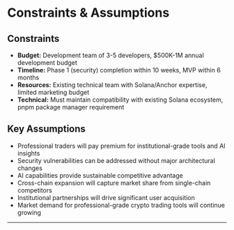 # Constraints & Assumptions

## Constraints

- **Budget:** Development team of 3-5 developers, $500K-1M annual development budget
- **Timeline:** Phase 1 (security) completion within 10 weeks, MVP within 6 months
- **Resources:** Existing technical team with Solana/Anchor expertise, limited marketing budget
- **Technical:** Must maintain compatibility with existing Solana ecosystem, pnpm package manager requirement

## Key Assumptions

- Professional traders will pay premium for institutional-grade tools and AI insights
- Security vulnerabilities can be addressed without major architectural changes
- AI capabilities provide sustainable competitive advantage
- Cross-chain expansion will capture market share from single-chain competitors
- Institutional partnerships will drive significant user acquisition
- Market demand for professional-grade crypto trading tools will continue growing

---
